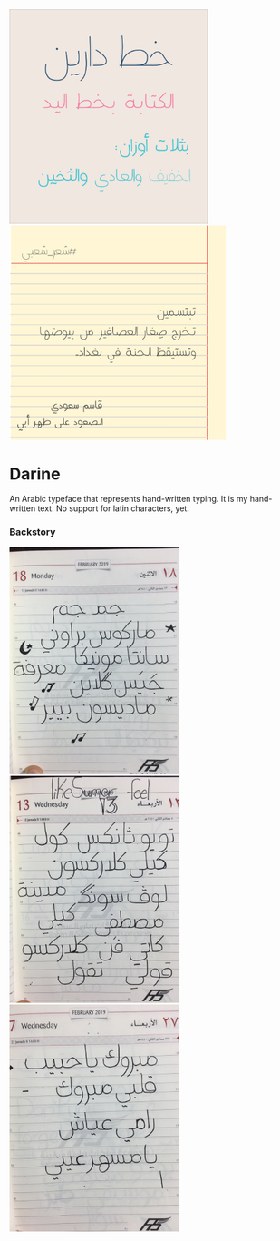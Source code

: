 

<img src="art/darine-poster.jpg" width="350" alt="Writing text using Darine typeface"/>
<img src="art/تبتسمين-تخرج-صغار-العصافير.jpg" width="382" alt="Writing text using Darine typeface"/>


# Darine

An Arabic typeface that represents hand-written typing. It is my hand-written text.
No support for latin characters, yet.


### Backstory

<img src="sketches/IMG_1245_2_resized.jpg" width="300" alt="Sketches for Darine typeface"/>
<img src="sketches/IMG_9892_resized.JPG" width="300" alt="Sketches for Darine typeface"/>
<img src="sketches/IMG_1378_resized.JPG" width="300" alt="Sketches for Darine typeface"/>





